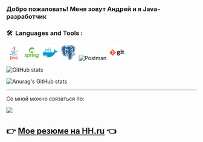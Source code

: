 ### Добро пожаловать! Меня зовут Андрей и я Java-разработчик

### 🛠 &nbsp;Languages and Tools :

<p>
<img src="https://github.com/devicons/devicon/blob/master/icons/java/java-original-wordmark.svg" title="Java" alt="Java" width="40" height="40"/>&nbsp;
<img src="https://github.com/devicons/devicon/blob/master/icons/spring/spring-original-wordmark.svg" title="Spring" alt="Spring" width="40" height="40"/>&nbsp;
<img src="https://github.com/devicons/devicon/blob/master/icons/docker/docker-plain.svg" title="Docker" alt="Docker" width="40" height="40"/>&nbsp;
<img src="https://github.com/devicons/devicon/blob/master/icons/postgresql/postgresql-plain.svg" title="PostgreSQL"  alt="PostgreSQL" width="40" height="40"/>&nbsp;
<img src="https://www.vectorlogo.zone/logos/getpostman/getpostman-icon.svg" title="Postman"  alt="Postman" width="40" height="40"/>&nbsp;
<img src="https://github.com/devicons/devicon/blob/master/icons/git/git-original-wordmark.svg" title="Git" **alt="Git" width="40" height="40"/>&nbsp;
</p>

![GitHub stats](http://github-profile-summary-cards.vercel.app/api/cards/profile-details?username=KhodyukevichAndrey&theme=github)

![Anurag's GitHub stats](https://github-readme-stats.vercel.app/api?username=KhodyukevichAndrey&show_icons=true)

---
Со мной можно связаться по:

<a href="https://t.me/Loldse"><img src="https://img.shields.io/badge/Telegram-2CA5E0?style=for-the-badge&logo=telegram&logoColor=white"></a>


## 👉 [Мое резюме на HH.ru](https://togliatti.hh.ru/resume/7a7358dcff0ca42eca0039ed1f544143786957) 👈

<!--
**KhodyukevichAndrey/KhodyukevichAndrey** is a ✨ _special_ ✨ repository because its `README.md` (this file) appears on your GitHub profile.

Here are some ideas to get you started:

- 🔭 I’m currently working on ...
- 🌱 I’m currently learning ...
- 👯 I’m looking to collaborate on ...
- 🤔 I’m looking for help with ...
- 💬 Ask me about ...
- 📫 How to reach me: ...
- 😄 Pronouns: ...
- ⚡ Fun fact: ...
-->
